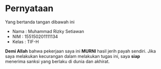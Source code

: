 # Pernyataan

Yang bertanda tangan dibawah ini

* Nama : Muhammad Rizky Setiawan
* NIM : 155150201111134
* Kelas : TIF-H

**Demi Allah** bahwa pekerjaan saya ini **MURNI** hasil jerih payah sendiri. Jika saya melakukan kecurangan dalam melakukan tugas ini, saya **siap** menerima sanksi yang berlaku di dunia dan akhirat.
